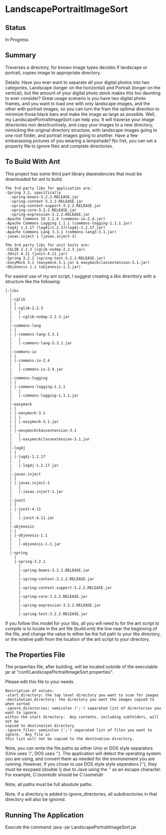 LandscapePortraitImageSort
==========================

Status
------
In Progress

Summary
------
Traverses a directory, for known image types decides if landscape or portrait, copies image to appropriate directory.

Details: Have you ever want to separate all your digital photos into two categories, Landscape (longer on the horizontal) and Portrait (longer on the vertical), but the amount of your digital photo stock makes this too daunting to ever consider?  Great usage scenario is you have two digital photo frames, and you want to load one with only landscape images, and the other with portrait images, so you can turn the fram the optimal direction to minimize those black bars and make the image as large as possible.  Well, my LandscapePortraitImageSort can help you.  It will traverse your image directories non desctructively, and copy your images to a new directory, mimicking the original directory structure, with landscape images going to one root folder, and portrait images going to another.  Have a few embarassing pictures of you wearing a lampshade?  No fret, you can set a property file to ignore files and complete directories.


To Build With Ant
-----------------

This project has some third part library dependencies that must be downloaded for ant to build.

````
The 3rd party libs for application are:
-Spring 3.2, specifically
  -spring-beans-3.2.2.RELEASE.jar
  -spring-context-3.2.2.RELEASE.jar
  -spring-context-support-3.2.2.RELEASE.jar
  -spring-core-3.2.2.RELEASE.jar
  -spring-expression-3.2.2.RELEASE.jar
-Apache Commons IO 2.2.4 (commons-io-2.4.jar)
-Apache Commons Logging 1.1.1 (commons-logging-1.1.1.jar)
-log4j 1.2.17 (log4j/1.2.17/log4j-1.2.17.jar)
-Apache Commons Lang 3.3.1 (commons-lang3-3.1.jar)
-javax.inject 1 (javax.inject-1)

The 3rd party libs for unit tests are:
-CGLIB 2.2.3 (cglib-nodep-2.2.3.jar)
-JUnit 4.11 (junit-4.11.jar)
-Spring 3.2.2 (spring-test-3.2.2.RELEASE.jar)
-EasyMock 3.1 (easymock-3.1.jar & easymockclassextension-3.1.jar)
-Objenesis 1.1 (objenesis-1.1.jar)
````

For easiest use of my ant script, I suggest creating a libs directtory with a structure like the following:
````
|-libs
  |
  |-cglib
  | |
  | |-cglib-2.2.3
  |   |
  |   |-cglib-nodep-2.2.3.jar
  |
  |-commons-lang
  | |
  | |-commons-lang-3.3.1
  |   |
  |   |-commons-lang-3.3.1.jar
  |
  |-commons-io
  | |
  | |-commons-io-2.4
  |   |
  |   |-commons-io-2.4.jar
  |
  |-commons-logging
  | |
  | |-commons-logging-1.1.1
  |   |
  |   |-commons-logging-1.1.1.jar
  |
  |-easymock
  | |
  | |-easymock-3.1
  | | |
  | | |-easymock-3.1.jar
  | |
  | |-easymockckassextension-3.1
  |   |
  |   |-easymockclassextension-3.1.jar
  |
  |-log4j
  | |
  | |-log4j-1.2.17
  |   |
  |   |-log4j-1.2.17.jar
  |
  |-javax.inject
  | |
  | |-javax.inject-1
  |   |
  |   |-javax.inject-1.jar
  |
  |-junit
  | |
  | |-junit-4.11
  |   |
  |   |-junit-4.11.jar
  |
  |-objenesis
  | |
  | |-objenesis-1.1
  |   |
  |   |-objenesis-1.1.jar
  |
  |-spring
    |
    |-spring-3.2.1
      |
      |-spring-beans-3.2.2.RELEASE.jar
      |
      |-spring-context-3.2.2.RELEASE.jar
      |
      |-spring-context-support-3.2.2.RELEASE.jar
      |
      |-spring-core-3.2.2.RELEASE.jar
      |
      |-spring-expression-3.2.2.RELEASE.jar
      |
      |-spring-test-3.2.2.RELEASE.jar
````

If you follow this model for your libs, all you will need to for the ant script to compile is to locate in the ant file (build.xml) the line <property name="third_party_libs" value="../../ccaper-local/libs/libs" /> near the beginning of the file, and change the value to either be the full path to your libs directory, or the relative path from the location of the ant script to your directory.


The Properties File
-------------------

The properties file, after building, will be located outside of the executable jar at
"conf/LandscapePortraitImageSort.properties".

Please edit this file to your needs.

````
Description of values:
-start_directory: the top level directory you want to scan for images
-destination_directory: the directory you want the images copied to when sorted
-ignore_directories: semicolon (';') separated list of directories you want to ignore,
within the start directory.  Any contents, including subfolders, will not be
copied to destination directory
-ignore_files: semicolon (';') separated list of files you want to ignore.  Any file in
this list will not be copied to the destination directory.
````

Note, you can write the file paths as either Unix or DOS style separators (Unix uses '/', DOS uses '\').  The application will detect the operating system you are using, and convert them as needed for the environement you are running.  However, if you chose to use DOS style style separators ('\'), they must be escpaed (double \\) due to Java using the '\' as an escape character.  For example, C:\some\dir should be C:\\some\\dir

Note, all paths must be full absolute paths.

Note, if a directory is added to ignore_directories, all subdirectories in that directory will also be ignored.

Running The Application
-----------------------

Execute the command:
java -jar LandscapePortraitImageSort.jar
